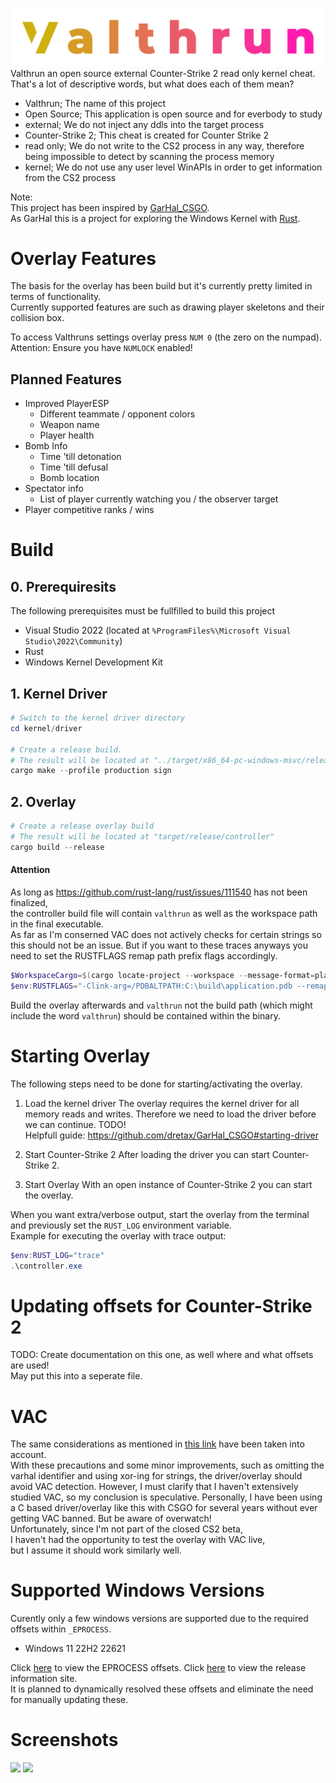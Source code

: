 ![Valthrun CS2 Logo](./logo.svg)
Valthrun an open source external Counter-Strike 2 read only kernel cheat.  
That's a lot of descriptive words, but what does each of them mean?  
- Valthrun; The name of this project
- Open Source; This application is open source and for everbody to study
- external; We do not inject any ddls into the target process
- Counter-Strike 2; This cheat is created for Counter Strike 2
- read only; We do not write to the CS2 process in any way, therefore being impossible to detect by scanning the process memory
- kernel; We do not use any user level WinAPIs in order to get information from the CS2 process
  
Note:  
This project has been inspired by [GarHal_CSGO](https://github.com/WolverinDEV/GarHal_CSGO).  
As GarHal this is a project for exploring the Windows Kernel with [Rust](https://www.rust-lang.org).

# Overlay Features
The basis for the overlay has been build but it's currently pretty limited in terms of functionality.  
Currently supported features are such as drawing player skeletons and their collision box.  
  
To access Valthruns settings overlay press `NUM 0` (the zero on the numpad).  
Attention: Ensure you have `NUMLOCK` enabled!  

## Planned Features
- Improved PlayerESP
  - Different teammate / opponent colors
  - Weapon name
  - Player health
- Bomb Info
  - Time 'till detonation
  - Time 'till defusal
  - Bomb location
- Spectator info
  - List of player currently watching you / the observer target
- Player competitive ranks / wins

# Build
## 0. Prerequiresits
The following prerequisites must be fullfilled to build this project
- Visual Studio 2022 (located at `%ProgramFiles%\Microsoft Visual Studio\2022\Community`)
- Rust
- Windows Kernel Development Kit

## 1. Kernel Driver
```ps1
# Switch to the kernel driver directory
cd kernel/driver

# Create a release build.
# The result will be located at "../target/x86_64-pc-windows-msvc/release/valthrun-driver.sys"
cargo make --profile production sign
```

## 2. Overlay
```ps1
# Create a release overlay build
# The result will be located at "target/release/controller"
cargo build --release
```
    
#### Attention  
As long as https://github.com/rust-lang/rust/issues/111540 has not been finalized,  
the controller build file will contain `valthrun` as well as the workspace path in the final executable.  
As far as I'm conserned VAC does not actively checks for certain strings so this should not be an issue.
But if you want to these traces anyways you need to set the RUSTFLAGS remap path prefix flags accordingly.
```ps1
$WorkspaceCargo=$(cargo locate-project --workspace --message-format=plain)
$env:RUSTFLAGS="-Clink-arg=/PDBALTPATH:C:\build\application.pdb --remap-path-prefix=$($WorkspaceCargo.TrimEnd("Cargo.toml"))=[src] --remap-path-prefix=$env:CARGO_HOME\registry\src\=[crates.io]"
```
Build the overlay afterwards and `valthrun` not the build path (which might include the word `valthrun`) should be contained within the binary.  


# Starting Overlay
The following steps need to be done for starting/activating the overlay.
1. Load the kernel driver
The overlay requires the kernel driver for all memory reads and writes.
Therefore we need to load the driver before we can continue.
TODO!  
Helpfull guide: https://github.com/dretax/GarHal_CSGO#starting-driver
  
2. Start Counter-Strike 2
After loading the driver you can start Counter-Strike 2.

3. Start Overlay
With an open instance of Counter-Strike 2 you can start the overlay.  
  
When you want extra/verbose output, start the overlay from the terminal and previously set the `RUST_LOG` environment variable.  
Example for executing the overlay with trace output:  
```ps1
$env:RUST_LOG="trace"
.\controller.exe
```

# Updating offsets for Counter-Strike 2
TODO: Create documentation on this one, as well where and what offsets are used!  
May put this into a seperate file.

# VAC
The same considerations as mentioned in [this link](https://github.com/dretax/GarHal_CSGO#starting-driver) have been taken into account.  
With these precautions and some minor improvements, such as omitting the varhal identifier and using xor-ing for strings, the driver/overlay should avoid VAC detection. However, I must clarify that I haven't extensively studied VAC, so my conclusion is speculative. Personally, I have been using a C based driver/overlay like this with CSGO for several years without ever getting VAC banned. But be aware of overwatch!  
Unfortunately, since I'm not part of the closed CS2 beta,  
I haven't had the opportunity to test the overlay with VAC live,  
but I assume it should work similarly well.

# Supported Windows Versions
Curently only a few windows versions are supported due to the required offsets within `_EPROCESS`.  
- Windows 11 22H2 22621

Click [here](https://www.vergiliusproject.com/kernels/x64/Windows%2010%20%7C%202016/1909%2019H2%20(November%202019%20Update)/_EPROCESS) to view the EPROCESS offsets. Click [here](https://docs.microsoft.com/en-us/windows/release-health/release-information) to view the release information site.  
It is planned to dynamically resolved these offsets and eliminate the need for manually updating these.  

# Screenshots
![](https://img.did.science/2023_07_30_17_28_23.png)
![](https://img.did.science/2023_07_31_01_38_46.png)